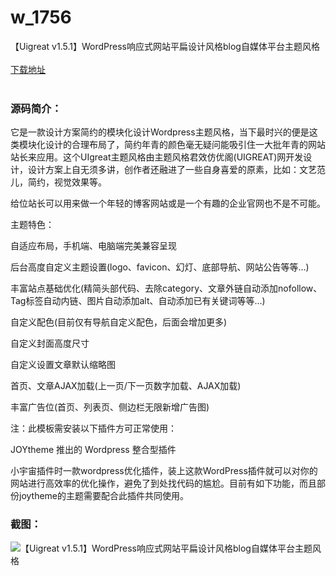 # w_1756
【Uigreat v1.5.1】WordPress响应式网站平扁设计风格blog自媒体平台主题风格
<br/></br>
[下载地址](https://www.uuid2.com/1756.html "下载地址")
<br/></br>
<h3>源码简介：</h3>
<p>它是一款设计方案简约的模块化设计Wordpress主题风格，当下最时兴的便是这类模块化设计的合理布局了，简约年青的颜色毫无疑问能吸引住一大批年青的网站站长来应用。这个UIgreat主题风格由主题风格君效仿优阁(UIGREAT)网开发设计，设计方案上自无须多讲，创作者还融进了一些自身喜爱的原素，比如：文艺范儿，简约，视觉效果等。<p>
<p>给位站长可以用来做一个年轻的博客网站或是一个有趣的企业官网也不是不可能。<p>
<p>主题特色：<p>
<p>自适应布局，手机端、电脑端完美兼容呈现<p>
<p>后台高度自定义主题设置(logo、favicon、幻灯、底部导航、网站公告等等…)<p>
<p>丰富站点基础优化(精简头部代码、去除category、文章外链自动添加nofollow、Tag标签自动内链、图片自动添加alt、自动添加已有关键词等等…)<p>
<p>自定义配色(目前仅有导航自定义配色，后面会增加更多)<p>
<p>自定义封面高度尺寸<p>
<p>自定义设置文章默认缩略图<p>
<p>首页、文章AJAX加载(上一页/下一页数字加载、AJAX加载)<p>
<p>丰富广告位(首页、列表页、侧边栏无限新增广告图)<p>
<p>注：此模板需安装以下插件方可正常使用：<p>
<p>JOYtheme 推出的 Wordpress 整合型插件<p>
<p>小宇宙插件时一款wordpress优化插件，装上这款WordPress插件就可以对你的网站进行高效率的优化操作，避免了到处找代码的尴尬。目前有如下功能，而且部份joytheme的主题需要配合此插件共同使用。<p>
<h3>截图：</h3>
<img src="https://www.uuid2.com/wp-content/uploads/img/202110/847de46781.gif" alt="【Uigreat v1.5.1】WordPress响应式网站平扁设计风格blog自媒体平台主题风格">
